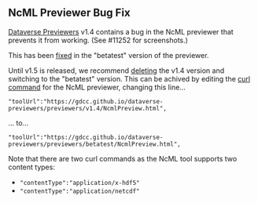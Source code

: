 ## NcML Previewer Bug Fix

[Dataverse Previewers](https://github.com/gdcc/dataverse-previewers) v1.4 contains a bug in the NcML previewer that prevents it from working. (See #11252 for screenshots.)

This has been [fixed](https://github.com/gdcc/dataverse-previewers/commit/2211989e7b9e12c875e18b4893ba4f1dfb1603a5) in the "betatest" version of the previewer.

Until v1.5 is released, we recommend [deleting](https://guides.dataverse.org/en/6.5/admin/external-tools.html#managing-external-tools) the v1.4 version and switching to the "betatest" version. This can be achived by editing the [curl command](https://github.com/gdcc/dataverse-previewers/blob/develop/6.1curlcommands.md#ncml-previewer) for the NcML previewer, changing this line...

`"toolUrl":"https://gdcc.github.io/dataverse-previewers/previewers/v1.4/NcmlPreview.html",`

... to...

`"toolUrl":"https://gdcc.github.io/dataverse-previewers/previewers/betatest/NcmlPreview.html",`

Note that there are two curl commands as the NcML tool supports two content types:

- `"contentType":"application/x-hdf5"`
- `"contentType":"application/netcdf"`
